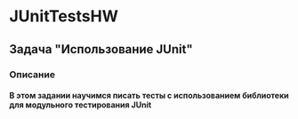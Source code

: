 # JUnitTestsHW

## Задача "Использование JUnit"
### Описание
#### В этом задании научимся писать тесты с использованием библиотеки для модульного тестирования JUnit


